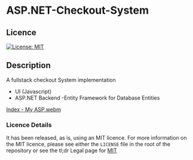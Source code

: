 # ASP.NET-Checkout-System

## Licence
[![License: MIT](https://img.shields.io/badge/License-MIT-yellow.svg)](https://opensource.org/licenses/MIT)


## Description

A fullstack checkout System implementation

- UI (Javascript)
- ASP.NET Backend
-Entity Framework for Database Entities

[Index - My ASP.webm](https://user-images.githubusercontent.com/115418094/205522485-85b5c595-4f13-46ec-a52f-6e2c221a092c.webm)

### Licence Details

It has been released, as is, using an MIT licence. For more information on the MIT licence, please see either the `LICENSE` file in the root of the repository or see the tl;dr Legal page for [MIT](https://tldrlegal.com/license/mit-license)

